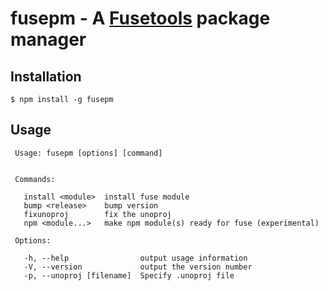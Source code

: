 fusepm - A [Fusetools](http://www.fusetools.com/) package manager
=================================================================

## Installation

    $ npm install -g fusepm 

## Usage

     Usage: fusepm [options] [command]


     Commands:

       install <module>  install fuse module
       bump <release>    bump version
       fixunoproj        fix the unoproj
       npm <module...>   make npm module(s) ready for fuse (experimental)

     Options:

       -h, --help                output usage information
       -V, --version             output the version number
       -p, --unoproj [filename]  Specify .unoproj file

